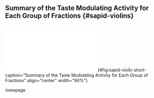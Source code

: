 ## Summary of the Taste Modulating Activity for Each Group of Fractions {#sapid-violins}

![**Summary of the Taste Modulating Activity for Each Group of Fractions.** The values correspond to the score given to the Chasselas sample tasted after fractions tasting in comparison to the one tasted before fractions. In panel A, variations are grouped by experiment with taste as the variable. In panel B, variations are grouped by taste with experiment as the variable.](images/sapid-violins.pdf "sapid-violin"){#fig:sapid-violin short-caption="Summary of the Taste Modulating Activity for Each Group of Fractions" align="center" width="90%"}

\newpage